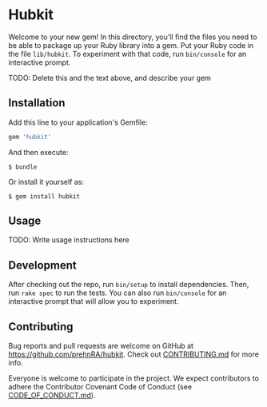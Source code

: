 # Hubkit

Welcome to your new gem! In this directory, you'll find the files you need to be able to package up your Ruby library into a gem. Put your Ruby code in the file `lib/hubkit`. To experiment with that code, run `bin/console` for an interactive prompt.

TODO: Delete this and the text above, and describe your gem

## Installation

Add this line to your application's Gemfile:

```ruby
gem 'hubkit'
```

And then execute:

    $ bundle

Or install it yourself as:

    $ gem install hubkit

## Usage

TODO: Write usage instructions here

## Development

After checking out the repo, run `bin/setup` to install dependencies. Then, run `rake spec` to run the tests. You can also run `bin/console` for an interactive prompt that will allow you to experiment.

## Contributing

Bug reports and pull requests are welcome on GitHub at https://github.com/prehnRA/hubkit. Check out [CONTRIBUTING.md](https://github.com/prehnRA/hubkit/blob/master/CONTRIBUTING.md) for more info.

Everyone is welcome to participate in the project. We expect contributors to
adhere the Contributor Covenant Code of Conduct (see [CODE_OF_CONDUCT.md](https://github.com/prehnRA/hubkit/blob/master/CODE_OF_CONDUCT.md)).



